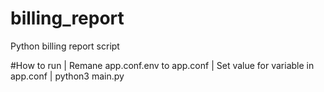 # billing_report
Python billing report script

#How to run 
| Remane app.conf.env to app.conf
| Set value for variable in app.conf
| python3 main.py
